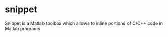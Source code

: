 # snippet
Snippet is a Matlab toolbox which allows to inline portions of C/C++ code in Matlab programs
